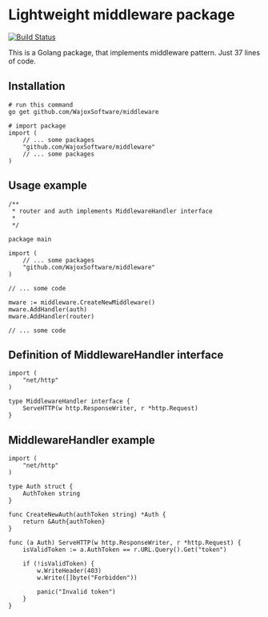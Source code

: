Lightweight middleware package
========================

[![Build Status](https://travis-ci.org/WajoxSoftware/middleware.svg?branch=master)](https://travis-ci.org/WajoxSoftware/middleware)

This is a Golang package, that implements middleware pattern.
Just 37 lines of code.

## Installation

```
# run this command
go get github.com/WajoxSoftware/middleware

# import package
import (
	// ... some packages
	"github.com/WajoxSoftware/middleware"
	// ... some packages
)

```
## Usage example

```
/**
 * router and auth implements MiddlewareHandler interface
 * 
 */

package main

import (
	// ... some packages
	"github.com/WajoxSoftware/middleware"
)

// ... some code

mware := middleware.CreateNewMiddleware()
mware.AddHandler(auth)
mware.AddHandler(router)

// ... some code

```

## Definition of MiddlewareHandler interface
```
import (
	"net/http"
)

type MiddlewareHandler interface {
	ServeHTTP(w http.ResponseWriter, r *http.Request)
}
```

## MiddlewareHandler example
```
import (
	"net/http"
)

type Auth struct {
	AuthToken string
}

func CreateNewAuth(authToken string) *Auth {
	return &Auth{authToken}
}

func (a Auth) ServeHTTP(w http.ResponseWriter, r *http.Request) {
    isValidToken := a.AuthToken == r.URL.Query().Get("token")

    if (!isValidToken) {
    	w.WriteHeader(403)
    	w.Write([]byte("Forbidden"))

 		panic("Invalid token")
    }
}

```